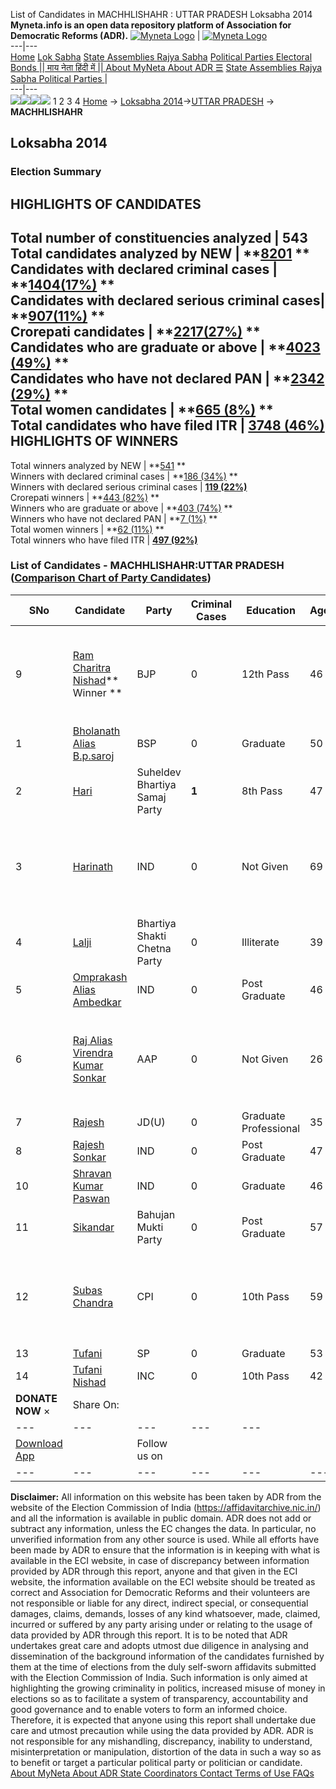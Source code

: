 List of Candidates in MACHHLISHAHR : UTTAR PRADESH Loksabha 2014 
**Myneta.info is an open data repository platform of Association for Democratic Reforms (ADR).**
[![Myneta Logo](https://www.myneta.info/lib/img/myneta-logo.png)](https://www.myneta.info/) | [![Myneta Logo](https://www.myneta.info/lib/img/adr-logo.png)](https://adrindia.org)  
---|---  
[Home](https://www.myneta.info/) [Lok Sabha](https://www.myneta.info/#ls "Lok Sabha") [ State Assemblies ](https://www.myneta.info/#sa "State Assemblies") [Rajya Sabha](https://www.myneta.info/#rs "Rajya Sabha") [Political Parties ](https://www.myneta.info/party "Political Parties") [ Electoral Bonds ](https://www.myneta.info/electoral_bonds "Electoral Bonds") [ || माय नेता हिंदी में || ](https://translate.google.co.in/translate?prev=hp&hl=en&js=y&u=www.myneta.info&sl=en&tl=hi&history_state0=) [ About MyNeta ](https://adrindia.org/content/about-myneta) [ About ADR ](https://adrindia.org/about-adr/who-we-are) [☰](javascript:void\(0\))
[ State Assemblies ](https://www.myneta.info/#sa "State Assemblies") [ Rajya Sabha ](https://www.myneta.info/#rs "Rajya Sabha") [ Political Parties ](https://www.myneta.info/party "Political Parties")
|   
---|---  
![](https://www.myneta.info/lib/img/banner/banner-1.png)![](https://www.myneta.info/lib/img/banner/banner-2.png)![](https://www.myneta.info/lib/img/banner/banner-3.png)![](https://www.myneta.info/lib/img/banner/banner-4.png)
1  2  3  4 
[Home](https://www.myneta.info/) → [Loksabha 2014](https://www.myneta.info/ls2014/)→[UTTAR PRADESH](https://www.myneta.info/ls2014/index.php?action=show_constituencies&state_id=24) → **MACHHLISHAHR**
### 
## Loksabha 2014
###  Election Summary 
HIGHLIGHTS OF CANDIDATES  
---  
Total number of constituencies analyzed |  543   
Total candidates analyzed by NEW | **[8201](https://www.myneta.info/ls2014/index.php?action=summary&subAction=candidates_analyzed&sort=candidate#summary) **  
Candidates with declared criminal cases | **[1404(17%)](https://www.myneta.info/ls2014/index.php?action=summary&subAction=crime&sort=candidate#summary) **  
Candidates with declared serious criminal cases| **[907(11%)](https://www.myneta.info/ls2014/index.php?action=summary&subAction=serious_crime&sort=candidate#summary) **  
Crorepati candidates | **[2217(27%)](https://www.myneta.info/ls2014/index.php?action=summary&subAction=crorepati&sort=candidate#summary) **  
Candidates who are graduate or above | **[4023 (49%)](https://www.myneta.info/ls2014/index.php?action=summary&subAction=education&sort=candidate#summary) **  
Candidates who have not declared PAN | **[2342 (29%)](https://www.myneta.info/ls2014/index.php?action=summary&subAction=without_pan&sort=candidate#summary) **  
Total women candidates | **[665 (8%)](https://www.myneta.info/ls2014/index.php?action=summary&subAction=women_candidate&sort=candidate#summary) **  
Total candidates who have filed ITR | [**3748 (46%)**](https://www.myneta.info/ls2014/index.php?action=summary&subAction=filed_itr&sort=candidate#summary)  
HIGHLIGHTS OF WINNERS  
---  
Total winners analyzed by NEW | **[541](https://www.myneta.info/ls2014/index.php?action=summary&subAction=winner_analyzed&sort=candidate#summary) **  
Winners with declared criminal cases | **[186 (34%)](https://www.myneta.info/ls2014/index.php?action=summary&subAction=winner_crime&sort=candidate#summary) **  
Winners with declared serious criminal cases | **[119 (22%)](https://www.myneta.info/ls2014/index.php?action=summary&subAction=winner_serious_crime&sort=candidate#summary)**  
Crorepati winners | **[443 (82%)](https://www.myneta.info/ls2014/index.php?action=summary&subAction=winner_crorepati&sort=candidate#summary) **  
Winners who are graduate or above | **[403 (74%)](https://www.myneta.info/ls2014/index.php?action=summary&subAction=winner_education&sort=candidate#summary) **  
Winners who have not declared PAN | **[7 (1%)](https://www.myneta.info/ls2014/index.php?action=summary&subAction=winner_without_pan&sort=candidate#summary) **  
Total women winners | **[62 (11%)](https://www.myneta.info/ls2014/index.php?action=summary&subAction=winner_women&sort=candidate#summary) **  
Total winners who have filed ITR | [**497 (92%)**](https://www.myneta.info/ls2014/index.php?action=summary&subAction=winner_filed_itr&sort=candidate#summary)  
### List of Candidates - MACHHLISHAHR:UTTAR PRADESH ([Comparison Chart of Party Candidates](https://www.myneta.info/ls2014/comparisonchart.php?constituency_id=100))
SNo | Candidate| Party| Criminal Cases| Education| Age| Total Assets| Liabilities  
---|---|---|---|---|---|---|---  
9  | [Ram Charitra Nishad](https://www.myneta.info/ls2014/candidate.php?candidate_id=9278)** Winner ** | BJP | 0 | 12th Pass| 46 | ![](https://myneta.info/image_v2.php?myneta_folder=ls2014&candidate_id=9278&col=ta) | ![](https://myneta.info/image_v2.php?myneta_folder=ls2014&candidate_id=9278&col=lia)  
1  | [Bholanath Alias B.p.saroj](https://www.myneta.info/ls2014/candidate.php?candidate_id=9276) | BSP | 0 | Graduate| 50 | Rs 21,05,77,691 ~ 21 Crore+ | Rs 0 ~   
2  | [Hari](https://www.myneta.info/ls2014/candidate.php?candidate_id=9685) | Suheldev Bhartiya Samaj Party | **1** | 8th Pass| 47 | Rs 25,22,000 ~ 25 Lacs+ | Rs 0 ~   
3  | [Harinath](https://www.myneta.info/ls2014/candidate.php?candidate_id=9689) | IND | 0 | Not Given| 69 | ![](https://myneta.info/image_v2.php?myneta_folder=ls2014&candidate_id=9689&col=ta) | ![](https://myneta.info/image_v2.php?myneta_folder=ls2014&candidate_id=9689&col=lia)  
4  | [Lalji](https://www.myneta.info/ls2014/candidate.php?candidate_id=9682) | Bhartiya Shakti Chetna Party | 0 | Illiterate| 39 | Rs 5,26,500 ~ 5 Lacs+ | Rs 0 ~   
5  | [Omprakash Alias Ambedkar](https://www.myneta.info/ls2014/candidate.php?candidate_id=9686) | IND | 0 | Post Graduate| 46 | Rs 36,60,000 ~ 36 Lacs+ | Rs 6,00,000 ~ 6 Lacs+  
6  | [Raj Alias Virendra Kumar Sonkar](https://www.myneta.info/ls2014/candidate.php?candidate_id=9680) | AAP | 0 | Not Given| 26 | ![](https://myneta.info/image_v2.php?myneta_folder=ls2014&candidate_id=9680&col=ta) | ![](https://myneta.info/image_v2.php?myneta_folder=ls2014&candidate_id=9680&col=lia)  
7  | [Rajesh](https://www.myneta.info/ls2014/candidate.php?candidate_id=9681) | JD(U) | 0 | Graduate Professional| 35 | Rs 17,18,500 ~ 17 Lacs+ | Rs 0 ~   
8  | [Rajesh Sonkar](https://www.myneta.info/ls2014/candidate.php?candidate_id=9687) | IND | 0 | Post Graduate| 47 | Rs 20,17,000 ~ 20 Lacs+ | Rs 0 ~   
10  | [Shravan Kumar Paswan](https://www.myneta.info/ls2014/candidate.php?candidate_id=9688) | IND | 0 | Graduate| 46 | Rs 50,17,000 ~ 50 Lacs+ | Rs 0 ~   
11  | [Sikandar](https://www.myneta.info/ls2014/candidate.php?candidate_id=9683) | Bahujan Mukti Party | 0 | Post Graduate| 57 | Rs 46,70,000 ~ 46 Lacs+ | Rs 0 ~   
12  | [Subas Chandra](https://www.myneta.info/ls2014/candidate.php?candidate_id=9277) | CPI | 0 | 10th Pass| 59 | ![](https://myneta.info/image_v2.php?myneta_folder=ls2014&candidate_id=9277&col=ta) | ![](https://myneta.info/image_v2.php?myneta_folder=ls2014&candidate_id=9277&col=lia)  
13  | [Tufani](https://www.myneta.info/ls2014/candidate.php?candidate_id=9275) | SP | 0 | Graduate| 53 | Rs 2,46,95,404 ~ 2 Crore+ | Rs 2,55,097 ~ 2 Lacs+  
14  | [Tufani Nishad](https://www.myneta.info/ls2014/candidate.php?candidate_id=9279) | INC | 0 | 10th Pass| 42 | Rs 36,58,000 ~ 36 Lacs+ | Rs 0 ~   
|  **DONATE NOW** × |  Share On:  | [](https://api.whatsapp.com/send?text=https%3A%2F%2Fmyneta.info%2Fpunjab2022%2Findex.php%3Faction%3Dshow_constituencies%26state_id%3D19) | [](https://www.facebook.com/sharer/sharer.php?u=https%3A%2F%2Fmyneta.info%2Fpunjab2022%2Findex.php%3Faction%3Dshow_constituencies%26state_id%3D19) | [](https://twitter.com/share?url=https%3A%2F%2Fmyneta.info%2Fpunjab2022%2Findex.php%3Faction%3Dshow_constituencies%26state_id%3D19)  
---|---|---|---|---  
| [ Download App ](https://play.google.com/store/apps/details?id=com.webrosoft.myneta1&pcampaignid=pcampaignidMKT-Other-global-all-co-prtnr-py-PartBadge-Mar2515-1) | [](https://play.google.com/store/apps/details?id=com.webrosoft.myneta1&pcampaignid=pcampaignidMKT-Other-global-all-co-prtnr-py-PartBadge-Mar2515-1) |  Follow us on  | [](https://www.facebook.com/adrindia.org/) | [](https://twitter.com/adrspeaks) | [](https://groups.google.com/g/national-election-watch?hl=en&pli=1) | [](https://www.instagram.com/adrspeaks/) | [](https://www.youtube.com/user/adrspeaks) | [](https://sharechat.com/profile/adrspeaks)  
---|---|---|---|---|---|---|---|---  
**Disclaimer:** All information on this website has been taken by ADR from the website of the Election Commission of India (https://affidavitarchive.nic.in/) and all the information is available in public domain. ADR does not add or subtract any information, unless the EC changes the data. In particular, no unverified information from any other source is used. While all efforts have been made by ADR to ensure that the information is in keeping with what is available in the ECI website, in case of discrepancy between information provided by ADR through this report, anyone and that given in the ECI website, the information available on the ECI website should be treated as correct and Association for Democratic Reforms and their volunteers are not responsible or liable for any direct, indirect special, or consequential damages, claims, demands, losses of any kind whatsoever, made, claimed, incurred or suffered by any party arising under or relating to the usage of data provided by ADR through this report. It is to be noted that ADR undertakes great care and adopts utmost due diligence in analysing and dissemination of the background information of the candidates furnished by them at the time of elections from the duly self-sworn affidavits submitted with the Election Commission of India. Such information is only aimed at highlighting the growing criminality in politics, increased misuse of money in elections so as to facilitate a system of transparency, accountability and good governance and to enable voters to form an informed choice. Therefore, it is expected that anyone using this report shall undertake due care and utmost precaution while using the data provided by ADR. ADR is not responsible for any mishandling, discrepancy, inability to understand, misinterpretation or manipulation, distortion of the data in such a way so as to benefit or target a particular political party or politician or candidate. 
[ About MyNeta ](https://adrindia.org/content/about-myneta) [ About ADR ](https://adrindia.org/about-adr/who-we-are) [ State Coordinators ](https://adrindia.org/about-adr/state-coordinators) [ Contact ](https://adrindia.org/contact-us) [ Terms of Use ](https://adrindia.org/content/adr-terms-use) [ FAQs ](https://adrindia.org/content/faqs)
